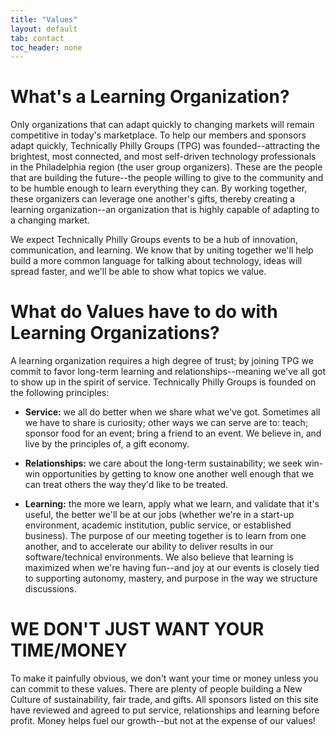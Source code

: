 ```yaml
---
title: "Values"
layout: default
tab: contact
toc_header: none
---
```


What's a Learning Organization?
===============================
Only organizations that can adapt quickly to changing markets will remain competitive in today's marketplace. To help our members and sponsors adapt quickly, Technically Philly Groups (TPG) was founded--attracting the brightest, most connected, and most self-driven technology professionals in the Philadelphia region (the user group organizers). These are the people that are building the future--the people willing to give to the community and to be humble enough to learn everything they can. By working together, these organizers can leverage one another's gifts, thereby creating a learning organization--an organization that is highly capable of adapting to a changing market.

We expect Technically Philly Groups events to be a hub of innovation, communication, and learning. We know that by uniting together we'll help build a more common language for talking about technology, ideas will spread faster, and we'll be able to show what topics we value.

What do Values have to do with Learning Organizations?
===========================================

A learning organization requires a high degree of trust; by joining TPG we commit to favor long-term learning and relationships--meaning we've all got to show up in the spirit of service.  Technically Philly Groups is founded on the following principles:

* **Service:** we all do better when we share what we've got. Sometimes all we have to share is curiosity; other ways we can serve are to: teach; sponsor food for an event; bring a friend to an event.  We believe in, and live by the principles of, a gift economy.

* **Relationships:** we care about the long-term sustainability; we seek win-win opportunities by getting to know one another well enough that we can treat others the way they'd like to be treated.

* **Learning:** the more we learn, apply what we learn, and validate that it's useful, the better we'll be at our jobs (whether we're in a start-up environment, academic institution, public service, or established business). The purpose of our meeting together is to learn from one another, and to accelerate our ability to deliver results in our software/technical environments. We also believe that learning is maximized when we're having fun--and joy at our events is closely tied to supporting autonomy, mastery, and purpose in the way we structure discussions.


WE DON'T JUST WANT YOUR TIME/MONEY
==================================
To make it painfully obvious, we don't want your time or money unless you can commit to these values. There are plenty of people building a New Culture of sustainability, fair trade, and gifts. All sponsors listed on this site have reviewed and agreed to put service, relationships and learning before profit. Money helps fuel our growth--but not at the expense of our values!


